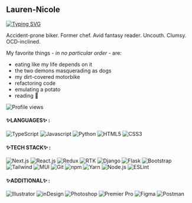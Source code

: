 ## Lauren-Nicole 
[![Typing SVG](https://readme-typing-svg.demolab.com?font=Fira+Code&pause=1000&color=EF2D5E&width=435&lines=React/Next+Engineer+and+Student+Mentor)](https://git.io/typing-svg)

Accident-prone biker. Former chef. Avid fantasy reader. Uncouth. Clumsy. OCD-inclined.

My favorite things - *in no particular order* - are:
- eating like my life depends on it
- the two demons masquerading as dogs
- my dirt-covered motorbike
- refactoring code
- emulating a potato
- reading 🐉


![Profile views](https://komarev.com/ghpvc/?username=CluelessBiker&label=Profile%20views&color=EF2D5E&style=flat)

<!-- Icons came from : [Simple Icons](https://simpleicons.org/) -->
#### ✨LANGUAGES✨ :
![TypeScript](https://img.shields.io/badge/-TypeScript-EF2D5E?logo=typescript&logoColor=white&style=flat)
![Javascript](https://img.shields.io/badge/-JavaScript-F7DF1E?logo=javascript&logoColor=white&style=flat)
![Python](https://img.shields.io/badge/-Python-3776AB?logo=python&logoColor=white&style=flat)
![HTML5](https://img.shields.io/badge/-HTML5-E34F26?logo=html5&logoColor=white&style=flat)
![CSS3](https://img.shields.io/badge/-CSS3-0f72b7?logo=css3&logoColor=white&style=flat)
#### ✨TECH STACK✨ :
![Next.js](https://img.shields.io/badge/-Next.js-000000?logo=nextdotjs&logoColor=white&style=flat)
![React.js](https://img.shields.io/badge/-React.js-61DAFB?logo=react&logoColor=white&style=flat)
![Redux](https://img.shields.io/badge/-Redux-764ABC?logo=redux&logoColor=white&style=flat)
![RTK](https://img.shields.io/badge/-RTK-999999?logo=redux&logoColor=white&style=flat)
![Django](https://img.shields.io/badge/-Django-092E20?logo=django&logoColor=white&style=flat)
![Flask](https://img.shields.io/badge/-Flask-000000?logo=flask&logoColor=white&style=flat)
![Bootstrap](https://img.shields.io/badge/-Bootstrap-7952B3?logo=bootstrap&logoColor=white&style=flat)
![Tailwind](https://img.shields.io/badge/-TailwindCSS-06B6D4?logo=tailwindcss&logoColor=white&style=flat)
![MUI](https://img.shields.io/badge/-MUI-007FFF?logo=mui&logoColor=white&style=flat)
![Git](https://img.shields.io/badge/-Git-F05032?logo=git&logoColor=white&style=flat)
![npm](https://img.shields.io/badge/-npm-CB3837?logo=npm&logoColor=white&style=flat)
![Yarn](https://img.shields.io/badge/-Yarn-2C8EBB?logo=Yarn&logoColor=white&style=flat)
![Node.js](https://img.shields.io/badge/-Node.js-339933?logo=Node&logoColor=white&style=flat)
![ESLint](https://img.shields.io/badge/-ESLint-4B32C3?logo=ESLint&logoColor=white&style=flat)
#### ✨ADDITIONAL✨ :
![Illustrator](https://img.shields.io/badge/-Illustrator-FF9A00?logo=adobeillustrator&logoColor=white&style=flat)
![inDesign](https://img.shields.io/badge/-inDesign-FF3366?logo=adobeindesign&logoColor=white&style=flat)
![Photoshop](https://img.shields.io/badge/-Photoshop-31A8FF?logo=adobephotoshop&logoColor=white&style=flat)
![Premier Pro](https://img.shields.io/badge/-Premier%20Pro-9999FF?logo=adobepremierpro&logoColor=white&style=flat)
![Figma](https://img.shields.io/badge/-Figma-F24E1E?logo=figma&logoColor=white&style=flat)
![Postman](https://img.shields.io/badge/-Postman-892CA0?logo=Postman&logoColor=white&style=flat)


<!-- ![Github stats](https://github-readme-stats.vercel.app/api?username=cluelessbiker&show_icons=true&locale=en&theme=vision-friendly-dark) -->

<!-- ![GitHub streak](https://github-readme-streak-stats.herokuapp.com/?user=cluelessbiker&) -->

